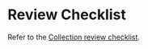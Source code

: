 # Review Checklist

Refer to the [Collection review checklist](https://docs.ansible.com/ansible/devel/community/collection_contributors/collection_reviewing.html).
